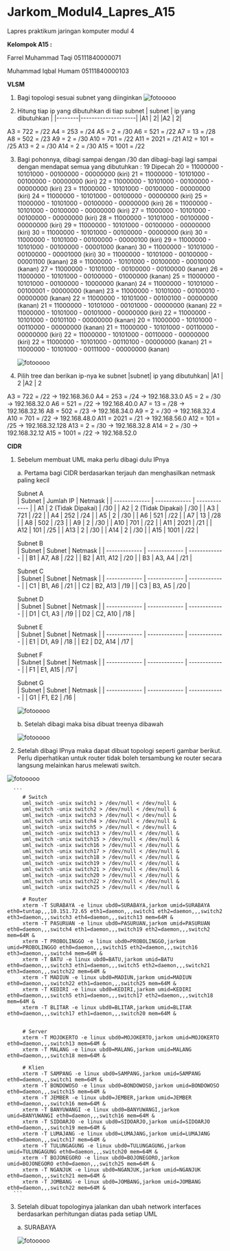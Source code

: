 # Jarkom_Modul4_Lapres_A15
Lapres praktikum jaringan komputer modul 4

**Kelompok A15 :**

Farrel Muhammad Taqi     05111840000071

Muhammad Iqbal Humam     05111840000103

**VLSM**
1. Bagi topologi sesuai subnet yang diinginkan 
![fotooooo](https://github.com/farrelmt/Jarkom_Modul4_Lapres_A15/blob/main/img/1.1.png)

2. Hitung tiap ip yang dibutuhkan di tiap subnet
| subnet | ip yang dibutuhkan |
|--------|--------------------|
|A1 | 2|
|A2 | 2|

A3 = 722 = /22 
A4 = 253 = /24 
A5 = 2 = /30 
A6 = 521 = /22 
A7 = 13 = /28 
A8 = 502 = /23 
A9 = 2 = /30 
A10 = 701 = /22 
A11 = 2021 = /21 
A12 = 101 = /25 
A13 = 2 = /30 
A14 = 2 = /30 
A15 = 1001 = /22 

3. Bagi pohonnya, dibagi sampai dengan /30 dan dibagi-bagi lagi sampai dengan mendapat semua yang dibutuhkan :
19 Dipecah 
 20 = 11000000 - 10101000 - 00100000 - 00000000 (kiri)
    21 = 11000000 - 10101000 - 00100000 - 00000000 (kiri)
      22 = 11000000 - 10101000 - 00100000 - 00000000 (kiri)
        23 = 11000000 - 10101000 - 00100000 - 00000000 (kiri)
          24 = 11000000 - 10101000 - 00100000 - 00000000 (kiri)
            25 = 11000000 - 10101000 - 00100000 - 00000000 (kiri)
              26 = 11000000 - 10101000 - 00100000 - 00000000 (kiri)
                27 = 11000000 - 10101000 - 00100000 - 00000000 (kiri) 
                  28 = 11000000 - 10101000 - 00100000 - 00000000 (kiri)
                    29 = 11000000 - 10101000 - 00100000 - 00000000 (kiri)
                      30 = 11000000 - 10101000 - 00100000 - 00000000 (kiri)
                      30 = 11000000 - 10101000 - 00100000 - 00000100 (kiri)
                    29 = 11000000 - 10101000 - 00100000 - 00001000 (kanan)
                      30 = 11000000 - 10101000 - 00100000 - 00001000 (kiri)
                      30 = 11000000 - 10101000 - 00100000 - 00001100 (kanan)
                  28 = 11000000 - 10101000 - 00100000 - 00010000 (kanan)
                27 = 11000000 - 10101000 - 00100000 - 00100000 (kanan) 
              26 = 11000000 - 10101000 - 00100000 - 01000000 (kanan)
            25 = 11000000 - 10101000 - 00100000 - 10000000 (kanan)
          24 = 11000000 - 10101000 - 00100001 - 00000000 (kanan)
        23 = 11000000 - 10101000 - 00100010 - 00000000 (kanan)
      22 = 11000000 - 10101000 - 00100100 - 00000000 (kanan)
    21 = 11000000 - 10101000 - 00101000 - 00000000 (kanan)
      22 = 11000000 - 10101000 - 00101000 - 00000000 (kiri)
      22 = 11000000 - 10101000 - 00101100 - 00000000 (kanan)
  20 = 11000000 - 10101000 - 00110000 - 00000000 (kanan)
    21 = 11000000 - 10101000 - 00110000 - 00000000 (kiri)
      22 = 11000000 - 10101000 - 00110000 - 00000000 (kiri)
      22 = 11000000 - 10101000 - 00110100 - 00000000 (kanan)
    21 = 11000000 - 10101000 - 00111000 - 00000000 (kanan)
    
    ![fotooooo](https://github.com/farrelmt/Jarkom_Modul4_Lapres_A15/blob/main/img/1.2.png)
    
4. Pilih tree dan berikan ip-nya ke subnet
|subnet| ip yang dibutuhkan|
|A1 | 2
|A2 | 2

A3 = 722 = /22 → 192.168.36.0
A4 = 253 = /24 → 192.168.33.0
A5 = 2 = /30 → 192.168.32.0 
A6 = 521 = /22 → 192.168.40.0
A7 = 13 = /28 → 192.168.32.16
A8 = 502 = /23 → 192.168.34.0
A9 = 2 = /30 → 192.168.32.4
A10 = 701 = /22 → 192.168.48.0
A11 = 2021 = /21 → 192.168.56.0
A12 = 101 = /25 → 192.168.32.128
A13 = 2 = /30 → 192.168.32.8
A14 = 2 = /30 → 192.168.32.12
A15 = 1001 = /22 → 192.168.52.0



**CIDR**

1.  Sebelum membuat UML maka perlu dibagi dulu IPnya
   
    a. Pertama bagi CIDR berdasarkan terjauh dan menghasilkan netmask paling kecil
    
    Subnet A		
    |   Subnet      |   Jumlah IP   |    Netmask    |
    | ------------- | ------------- | ------------- |
    | A1  | 2 (Tidak Dipakai)  | /30  |
    | A2  | 2 (Tidak Dipakai)  | /30  |
    | A3  | 721  | /22  |
    | A4  | 252  | /24  |
    | A5  | 2  | /30  |
    | A6  | 521  | /22  |
    | A7  | 13  | /28  |
    | A8  | 502  | /23  |
    | A9  | 2  | /30  |
    | A10  | 701  | /22  |
    | A11  | 2021  | /21  |
    | A12  | 101  | /25  |
    | A13  | 2  | /30  |
    | A14  | 2  | /30  |
    | A15  | 1001  | /22  |
    
    Subnet B		
    |   Subnet      |   Subnet   |    Netmask    |
    | ------------- | ------------- | ------------- |
    | B1  | A7, A8  | /22  |
    | B2  | A11, A12  | /20  |
    | B3  | A3, A4  | /21  |
    
    Subnet C		
    |   Subnet      |   Subnet   |    Netmask    |
    | ------------- | ------------- | ------------- |
    | C1  | B1, A6  | /21  |
    | C2  | B2, A13  | /19  |
    | C3  | B3, A5  | /20  |
    
    Subnet D		
    |   Subnet      |   Subnet   |    Netmask    |
    | ------------- | ------------- | ------------- |
    | D1  | C1, A3  | /19  |
    | D2  | C2, A10  | /18  |
    
    Subnet E		
    |   Subnet      |   Subnet   |    Netmask    |
    | ------------- | ------------- | ------------- |
    | E1  | D1, A9  | /18  |
    | E2  | D2, A14  | /17  |
    
    Subnet F		
    |   Subnet      |   Subnet   |    Netmask    |
    | ------------- | ------------- | ------------- |
    | F1  | E1, A15  | /17  |
    
    Subnet G		
    |   Subnet      |   Subnet   |    Netmask    |
    | ------------- | ------------- | ------------- |
    | G1  | F1, E2  | /16  |
    
    
    ![fotooooo](https://github.com/farrelmt/Jarkom_Modul4_Lapres_A15/blob/main/img/CIDR.png)
    
    b. Setelah dibagi maka bisa dibuat treenya dibawah
    
    ![fotooooo](https://github.com/farrelmt/Jarkom_Modul4_Lapres_A15/blob/main/img/CIDR_Three.png)

2.  Setelah dibagi IPnya maka dapat dibuat topologi seperti gambar berikut. Perlu diperhatikan untuk router tidak boleh tersambung ke router secara langsung melainkan harus melewati switch.
   
   ![fotooooo](https://github.com/farrelmt/Jarkom_Modul4_Lapres_A15/blob/main/img/CIDR_switch.png)

      ```
         # Switch
         uml_switch -unix switch1 > /dev/null < /dev/null & 
         uml_switch -unix switch2 > /dev/null < /dev/null & 
         uml_switch -unix switch3 > /dev/null < /dev/null & 
         uml_switch -unix switch4 > /dev/null < /dev/null & 
         uml_switch -unix switch5 > /dev/null < /dev/null & 
         uml_switch -unix switch13 > /dev/null < /dev/null & 
         uml_switch -unix switch15 > /dev/null < /dev/null & 
         uml_switch -unix switch16 > /dev/null < /dev/null & 
         uml_switch -unix switch17 > /dev/null < /dev/null & 
         uml_switch -unix switch18 > /dev/null < /dev/null & 
         uml_switch -unix switch19 > /dev/null < /dev/null & 
         uml_switch -unix switch21 > /dev/null < /dev/null & 
         uml_switch -unix switch20 > /dev/null < /dev/null & 
         uml_switch -unix switch22 > /dev/null < /dev/null & 
         uml_switch -unix switch25 > /dev/null < /dev/null & 

         # Router
         xterm -T SURABAYA -e linux ubd0=SURABAYA,jarkom umid=SURABAYA eth0=tuntap,,,10.151.72.65 eth1=daemon,,,switch1 eth2=daemon,,,switch2 eth3=daemon,,,switch3 eth4=daemon,,,switch13 mem=64M &
         xterm -T PASURUAN -e linux ubd0=PASURUAN,jarkom umid=PASURUAN eth0=daemon,,,switch4 eth1=daemon,,,switch19 eth2=daemon,,,switch2 mem=64M &
         xterm -T PROBOLINGGO -e linux ubd0=PROBOLINGGO,jarkom umid=PROBOLINGGO eth0=daemon,,,switch15 eth2=daemon,,,switch16 eth3=daemon,,,switch4 mem=64M &
         xterm -T BATU -e linux ubd0=BATU,jarkom umid=BATU eth0=daemon,,,switch3 eth1=daemon,,,switch5 eth2=daemon,,,switch21 eth3=daemon,,,switch22 mem=64M &
         xterm -T MADIUN -e linux ubd0=MADIUN,jarkom umid=MADIUN eth0=daemon,,,switch22 eth1=daemon,,,switch25 mem=64M &
         xterm -T KEDIRI -e linux ubd0=KEDIRI,jarkom umid=KEDIRI eth0=daemon,,,switch5 eth1=daemon,,,switch17 eth2=daemon,,,switch18 mem=64M &
         xterm -T BLITAR -e linux ubd0=BLITAR,jarkom umid=BLITAR eth0=daemon,,,switch17 eth1=daemon,,,switch20 mem=64M &


         # Server
         xterm -T MOJOKERTO -e linux ubd0=MOJOKERTO,jarkom umid=MOJOKERTO eth0=daemon,,,switch13 mem=64M &
         xterm -T MALANG -e linux ubd0=MALANG,jarkom umid=MALANG eth0=daemon,,,switch18 mem=64M &

         # Klien 
         xterm -T SAMPANG -e linux ubd0=SAMPANG,jarkom umid=SAMPANG eth0=daemon,,,switch1 mem=64M &
         xterm -T BONDOWOSO -e linux ubd0=BONDOWOSO,jarkom umid=BONDOWOSO eth0=daemon,,,switch15 mem=64M &
         xterm -T JEMBER -e linux ubd0=JEMBER,jarkom umid=JEMBER eth0=daemon,,,switch16 mem=64M &
         xterm -T BANYUWANGI -e linux ubd0=BANYUWANGI,jarkom umid=BANYUWANGI eth0=daemon,,,switch16 mem=64M &
         xterm -T SIDOARJO -e linux ubd0=SIDOARJO,jarkom umid=SIDOARJO eth0=daemon,,,switch19 mem=64M &
         xterm -T LUMAJANG -e linux ubd0=LUMAJANG,jarkom umid=LUMAJANG eth0=daemon,,,switch17 mem=64M &
         xterm -T TULUNGAGUNG -e linux ubd0=TULUNGAGUNG,jarkom umid=TULUNGAGUNG eth0=daemon,,,switch20 mem=64M &
         xterm -T BOJONEGORO -e linux ubd0=BOJONEGORO,jarkom umid=BOJONEGORO eth0=daemon,,,switch25 mem=64M &
         xterm -T NGANJUK -e linux ubd0=NGANJUK,jarkom umid=NGANJUK eth0=daemon,,,switch21 mem=64M &
         xterm -T JOMBANG -e linux ubd0=JOMBANG,jarkom umid=JOMBANG eth0=daemon,,,switch22 mem=64M &
      ```
  
  
3. Setelah dibuat topologinya jalankan dan ubah network interfaces berdasarkan perhitungan diatas pada setiap UML
      
   a. SURABAYA
   
      ![fotooooo](https://github.com/farrelmt/Jarkom_Modul4_Lapres_A15/blob/main/img/int_surabaya.PNG)
